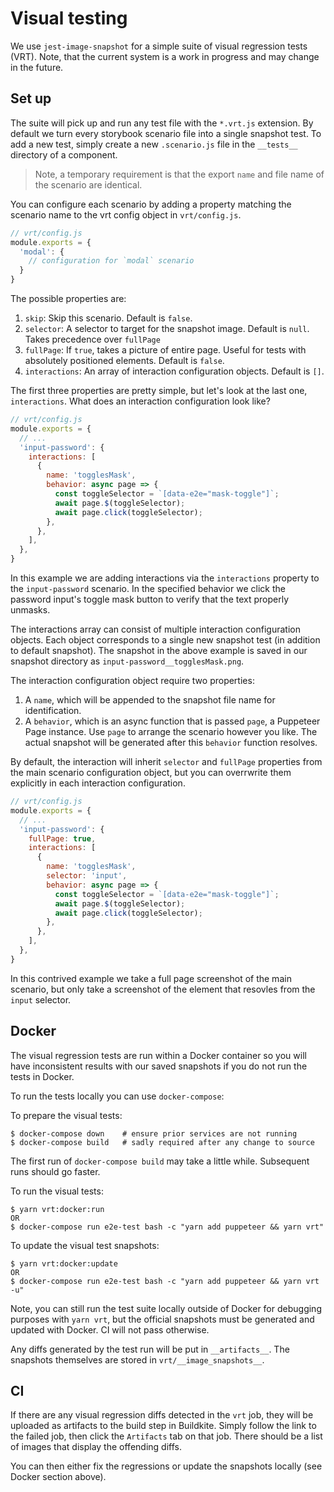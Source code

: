 # Visual testing

We use `jest-image-snapshot` for a simple suite of visual regression tests (VRT). Note, that the current system is a work in progress and may change in the future.

## Set up

The suite will pick up and run any test file with the `*.vrt.js` extension. By default we turn every storybook scenario file into a single snapshot test. To add a new test, simply create a new `.scenario.js` file in the `__tests__` directory of a component.

> Note, a temporary requirement is that the export `name` and file name of the scenario are identical.

You can configure each scenario by adding a property matching the scenario name to the vrt config object in `vrt/config.js`.

```js
// vrt/config.js
module.exports = {
  'modal': {
    // configuration for `modal` scenario
  }
}
```

The possible properties are:

1. `skip`: Skip this scenario. Default is `false`.
2. `selector`: A selector to target for the snapshot image. Default is `null`. Takes precedence over `fullPage`
3. `fullPage`: If `true`, takes a picture of entire page. Useful for tests with absolutely positioned elements. Default is `false`.
4. `interactions`: An array of interaction configuration objects. Default is `[]`.

The first three properties are pretty simple, but let's look at the last one, `interactions`. What does an interaction configuration look like?

```js
// vrt/config.js
module.exports = {
  // ...
  'input-password': {
    interactions: [
      {
        name: 'togglesMask',
        behavior: async page => {
          const toggleSelector = `[data-e2e="mask-toggle"]`;
          await page.$(toggleSelector);
          await page.click(toggleSelector);
        },
      },
    ],
  },
}
```

In this example we are adding interactions via the `interactions` property to the  `input-password` scenario. In the specified behavior we click the password input's toggle mask button to verify that the text properly unmasks.

The interactions array can consist of multiple interaction configuration objects. Each object corresponds to a single new snapshot test (in addition to default snapshot). The snapshot in the above example is saved in our snapshot directory as `input-password__togglesMask.png`.

The interaction configuration object require two properties:

1. A `name`, which will be appended to the snapshot file name for identification.
2. A `behavior`, which is an async function that is passed `page`, a Puppeteer Page instance. Use `page` to arrange the scenario however you like. The actual snapshot will be generated after this `behavior` function resolves.

By default, the interaction will inherit `selector` and `fullPage` properties from the main scenario configuration object, but you can overrwrite them explicitly in each interaction configuration.

```js
// vrt/config.js
module.exports = {
  // ...
  'input-password': {
    fullPage: true,
    interactions: [
      {
        name: 'togglesMask',
        selector: 'input',
        behavior: async page => {
          const toggleSelector = `[data-e2e="mask-toggle"]`;
          await page.$(toggleSelector);
          await page.click(toggleSelector);
        },
      },
    ],
  },
}
```

In this contrived example we take a full page screenshot of the main scenario, but only take a screenshot of the element that resovles from the `input` selector.

## Docker

The visual regression tests are run within a Docker container so you will have inconsistent results with our saved snapshots if you do not run the tests in Docker.

To run the tests locally you can use `docker-compose`:

To prepare the visual tests:
```
$ docker-compose down    # ensure prior services are not running
$ docker-compose build   # sadly required after any change to source
```

The first run of `docker-compose build` may take a little while. Subsequent runs should go faster.

To run the visual tests:
```
$ yarn vrt:docker:run
OR
$ docker-compose run e2e-test bash -c "yarn add puppeteer && yarn vrt"
```

To update the visual test snapshots:
```
$ yarn vrt:docker:update
OR
$ docker-compose run e2e-test bash -c "yarn add puppeteer && yarn vrt -u"
```

Note, you can still run the test suite locally outside of Docker for debugging purposes with `yarn vrt`, but the official snapshots must be generated and updated with Docker. CI will not pass otherwise.

Any diffs generated by the test run will be put in `__artifacts__`. The snapshots themselves are stored in `vrt/__image_snapshots__`.

## CI

If there are any visual regression diffs detected in the `vrt` job, they will be uploaded as artifacts to the build step in Buildkite. Simply follow the link to the failed job, then click the `Artifacts` tab on that job. There should be a list of images that display the offending diffs.

You can then either fix the regressions or update the snapshots locally (see Docker section above).
